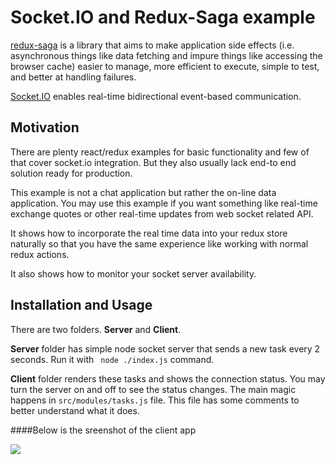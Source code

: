 
# Socket.IO and Redux-Saga example

[redux-saga](https://github.com/redux-saga/redux-saga) is a library that aims to make application side effects (i.e. asynchronous things like data fetching and impure things like accessing the browser cache) easier to manage, more efficient to execute, simple to test, and better at handling failures.

[Socket.IO](https://github.com/socketio/socket.io) enables real-time bidirectional event-based communication.

## Motivation
There are plenty react/redux examples for basic functionality and few of that cover socket.io integration. But they also usually lack end-to end solution ready for production.  

This example is not a chat application but rather the on-line data application. You may use this example if you want something like real-time exchange quotes or other real-time updates from web socket related API.

It shows how to incorporate the real time data into your redux store naturally so that you have the same experience like working with normal redux actions. 

It also shows how to monitor your socket server availability.

## Installation and Usage
There are two folders. **Server** and **Client**.

**Server** folder has simple node socket server that sends a new task every 2 seconds.  Run it with ` node ./index.js` command.

**Client** folder renders these tasks and shows the connection status. You may turn the server on and off to see the status changes.  The main magic happens in `src/modules/tasks.js` file. This file has some comments to better understand what it does. 

####Below is the sreenshot of the client app

<img src="https://github.com/slava-lu/saga-socket-example/blob/master/clientScreenshot.png" >
